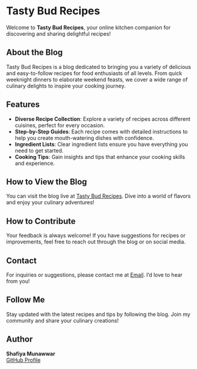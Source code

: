 # Tasty Bud Recipes

Welcome to **Tasty Bud Recipes**, your online kitchen companion for discovering and sharing delightful recipes!

## About the Blog
Tasty Bud Recipes is a blog dedicated to bringing you a variety of delicious and easy-to-follow recipes for food enthusiasts of all levels. From quick weeknight dinners to elaborate weekend feasts, we cover a wide range of culinary delights to inspire your cooking journey.

## Features
- **Diverse Recipe Collection**: Explore a variety of recipes across different cuisines, perfect for every occasion.
- **Step-by-Step Guides**: Each recipe comes with detailed instructions to help you create mouth-watering dishes with confidence.
- **Ingredient Lists**: Clear ingredient lists ensure you have everything you need to get started.
- **Cooking Tips**: Gain insights and tips that enhance your cooking skills and experience.

## How to View the Blog
You can visit the blog live at [Tasty Bud Recipes](https://shafiya-munawwar0036.github.io/TastyBudRecipes/). Dive into a world of flavors and enjoy your culinary adventures!

## How to Contribute
Your feedback is always welcome! If you have suggestions for recipes or improvements, feel free to reach out through the blog or on social media.

## Contact
For inquiries or suggestions, please contact me at [Email](mailto:shafiyamunawwar123@gmail.com). I’d love to hear from you!

## Follow Me
Stay updated with the latest recipes and tips by following the blog. Join my community and share your culinary creations!

## Author
**Shafiya Munawwar**  
[GitHub Profile](https://github.com/shafiya-munawwar0036)
